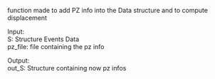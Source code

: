   function made to add PZ info into the Data structure and to compute   
  displacement   
     
  Input:   
      S: Structure Events Data   
      pz_file: file containing the pz info   
         
  Output:   
      out_S: Structure containing now pz infos   
